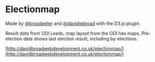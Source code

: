 # Electionmap

Made by [@broadpeter](https://twitter.com/broadpeter) and [@davidwbroad](https://twitter.com/davidwbroad) with the D3.js plugin. 

Result data from ODI Leeds, map layout from the ODI hex maps, Pre-election data shows last election result, including by-elections.

[http://davidbroadwebdevelopment.co.uk/electionmap/](http://davidbroadwebdevelopment.co.uk/electionmap/)
